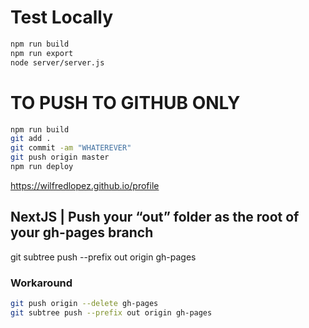 # Test Locally 
```bash
npm run build
npm run export
node server/server.js
```
# TO PUSH TO GITHUB ONLY
```bash
npm run build
git add .
git commit -am "WHATEREVER"
git push origin master
npm run deploy
```
https://wilfredlopez.github.io/profile


## NextJS | Push your “out” folder as the root of your gh-pages branch
git subtree push --prefix out origin gh-pages


### Workaround

```bash
git push origin --delete gh-pages
git subtree push --prefix out origin gh-pages
```